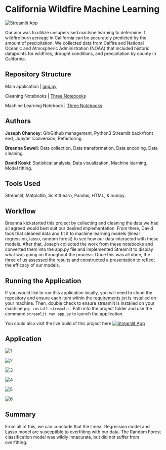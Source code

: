 # California Wildfire Machine Learning 

[![Streamlit App](https://static.streamlit.io/badges/streamlit_badge_black_white.svg)](https://share.streamlit.io/josephchancey/ca-wildfire-ml/main/app.py)

Our aim was to utilize unsupervised machine learning to determine if wildfire burn acreage in California can be accurately predicted by the amount of precipitation. We collected data from Calfire and National Oceanic and Atmospheric Administration (NOAA) that included historic datapoints for wildfires, drought conditions, and precipitation by county in California.

## Repository Structure

Main application | [app.py](app.py)

Cleaning Notebooks | [Three Notebooks](/data)

Machine Learning Notebook | [Three Notebooks](/data/clean/Preprocessing-&-Machine-Learning.ipynb)

## Authors

**Joseph Chancey:** Git/Github management, Python3 Streamlit back/front end, Jupyter Conversion, Refactoring.

**Breanna Sewell:** Data collection, Data transformation, Data encoding, Data cleaning.

**David Koski:** Statistical analysis, Data visualization, Machine learning, Model fitting.

## Tools Used

Streamlit, Matplotlib, SciKitLearn, Pandas, HTML, & numpy.

## Workflow

Breanna kickstarted this project by collecting and cleaning the data we had all agreed would best suit our desired implementation. From there, David took that cleaned data and fit it to machine learning models (linear regression, lasso, random forest) to see how our data interacted with these models. After that, Joseph collected the work from these notebooks and converted them into the app.py file and implemented Streamlit to display what was going on throughout the process. Once this was all done, the three of us assessed the results and constructed a presentation to reflect the efficacy of our models.

## Running the Application

If you would like to run this application locally, you will need to clone the repository and ensure each item within the [requirements.txt](requirements.txt) is installed on your machine. Then, double check to ensure streamlit is installed on your machine `pip install streamlit`. Path into the project folder and use the command `streamlit run app.py` to launch the application. 

You could also visit the live build of this project here  [![Streamlit App](https://static.streamlit.io/badges/streamlit_badge_black_white.svg)](https://share.streamlit.io/josephchancey/ca-wildfire-ml/main/app.py)

## Application

![1](https://i.imgur.com/pV3NE2a.png)

![2](https://i.imgur.com/iaoCbwJ.png)

![3](https://i.imgur.com/4DLLQSg.png)

![4](https://i.imgur.com/bXfQpyj.png)

![5](https://i.imgur.com/VsT8Qq4.png)

![6](https://i.imgur.com/xZYpbnf.png)


## Summary 

From all of this, we can conclude that the Linear Regression model and Lasso model are susceptible to overfitting with our data. The Random Forest classification model was wildly innacurate, but did not suffer from overfitting.
